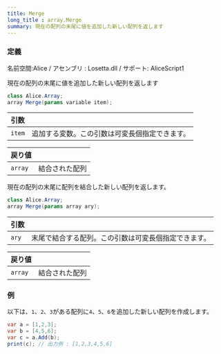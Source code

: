 ```yaml
---
title: Merge
long_title : array.Merge
summary: 現在の配列の末尾に値を追加した新しい配列を返します
---
```

### 定義
名前空間:Alice / アセンブリ : Losetta.dll / サポート: AliceScript1

現在の配列の末尾に値を追加した新しい配列を返します

```cs title="AliceScript"
class Alice.Array;
array Merge(params variable item);
```

|引数| |
|-|-|
|`item`|追加する変数。この引数は可変長個指定できます。|

|戻り値| |
|-|-|
|`array`|結合された配列|

現在の配列の末尾に配列を結合した新しい配列を返します。

```cs title="AliceScript"
class Alice.Array;
array Merge(params array ary);
```

|引数| |
|-|-|
|`ary`|末尾で結合する配列。この引数は可変長個指定できます。|

|戻り値| |
|-|-|
|`array`|結合された配列|


### 例
以下は、`1`、`2`、`3`がある配列に`4`、`5`、`6`を追加した新しい配列を作成します。

```cs title="AliceScript"
var a = [1,2,3];
var b = [4,5,6];
var c = a.Add(b);
print(c); // 出力例 : [1,2,3,4,5,6]
```
